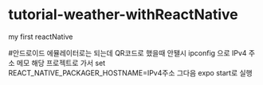 # tutorial-weather-withReactNative
my first reactNative

#안드로이드 에뮬레이터로는 되는데 QR코드로 했을때 안됄시
ipconfig 으로 IPv4 주소 메모
해당 프로젝트로 가서
set REACT_NATIVE_PACKAGER_HOSTNAME=IPv4주소
그다음 expo start로 실행